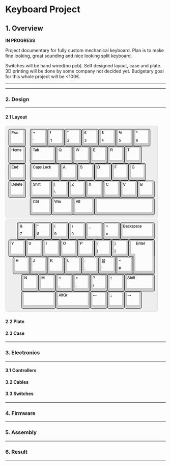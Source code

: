# **Keyboard Project**
## 1. **Overview**

**IN PROGRESS**

Project documentary for fully custom mechanical keyboard. Plan is to make fine looking, great sounding and nice looking split keyboard.

Switches will be hand wired(no pcb). Self designed layout, case and plate. 3D printing will be done by some company not decided yet. Budgetary goal for this whole project will be <100€.

---

---
### **2. Design**
---
#### **2.1 Layout**
![Left side](/images/layoutLeft.png) ![Right side](/images/layoutRight.png)
#### **2.2 Plate**
#### **2.3 Case**
---
### **3. Electronics**
---
#### **3.1 Controllers**
#### **3.2 Cables**
#### **3.3 Switches**
---
### **4. Firmware**
---
### **5. Assembly**
---
### **6. Result**
---

